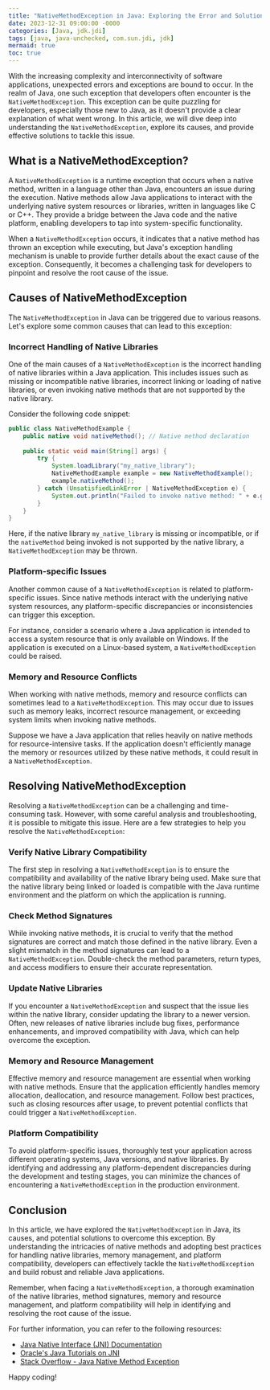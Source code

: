 ```yaml
---
title: "NativeMethodException in Java: Exploring the Error and Solutions"
date: 2023-12-31 09:00:00 -0000
categories: [Java, jdk.jdi]
tags: [java, java-unchecked, com.sun.jdi, jdk]
mermaid: true
toc: true
---
```



With the increasing complexity and interconnectivity of software applications, unexpected errors and exceptions are bound to occur. In the realm of Java, one such exception that developers often encounter is the `NativeMethodException`. This exception can be quite puzzling for developers, especially those new to Java, as it doesn't provide a clear explanation of what went wrong. In this article, we will dive deep into understanding the `NativeMethodException`, explore its causes, and provide effective solutions to tackle this issue.

## What is a NativeMethodException?

A `NativeMethodException` is a runtime exception that occurs when a native method, written in a language other than Java, encounters an issue during the execution. Native methods allow Java applications to interact with the underlying native system resources or libraries, written in languages like C or C++. They provide a bridge between the Java code and the native platform, enabling developers to tap into system-specific functionality.

When a `NativeMethodException` occurs, it indicates that a native method has thrown an exception while executing, but Java's exception handling mechanism is unable to provide further details about the exact cause of the exception. Consequently, it becomes a challenging task for developers to pinpoint and resolve the root cause of the issue.

## Causes of NativeMethodException

The `NativeMethodException` in Java can be triggered due to various reasons. Let's explore some common causes that can lead to this exception:

### Incorrect Handling of Native Libraries

One of the main causes of a `NativeMethodException` is the incorrect handling of native libraries within a Java application. This includes issues such as missing or incompatible native libraries, incorrect linking or loading of native libraries, or even invoking native methods that are not supported by the native library.

Consider the following code snippet:

```java
public class NativeMethodExample {
    public native void nativeMethod(); // Native method declaration
    
    public static void main(String[] args) {
        try {
            System.loadLibrary("my_native_library");
            NativeMethodExample example = new NativeMethodExample();
            example.nativeMethod();
        } catch (UnsatisfiedLinkError | NativeMethodException e) {
            System.out.println("Failed to invoke native method: " + e.getMessage());
        }
    }
}
```

Here, if the native library `my_native_library` is missing or incompatible, or if the `nativeMethod` being invoked is not supported by the native library, a `NativeMethodException` may be thrown.

### Platform-specific Issues

Another common cause of a `NativeMethodException` is related to platform-specific issues. Since native methods interact with the underlying native system resources, any platform-specific discrepancies or inconsistencies can trigger this exception.

For instance, consider a scenario where a Java application is intended to access a system resource that is only available on Windows. If the application is executed on a Linux-based system, a `NativeMethodException` could be raised.

### Memory and Resource Conflicts

When working with native methods, memory and resource conflicts can sometimes lead to a `NativeMethodException`. This may occur due to issues such as memory leaks, incorrect resource management, or exceeding system limits when invoking native methods.

Suppose we have a Java application that relies heavily on native methods for resource-intensive tasks. If the application doesn't efficiently manage the memory or resources utilized by these native methods, it could result in a `NativeMethodException`.

## Resolving NativeMethodException

Resolving a `NativeMethodException` can be a challenging and time-consuming task. However, with some careful analysis and troubleshooting, it is possible to mitigate this issue. Here are a few strategies to help you resolve the `NativeMethodException`:

### Verify Native Library Compatibility

The first step in resolving a `NativeMethodException` is to ensure the compatibility and availability of the native library being used. Make sure that the native library being linked or loaded is compatible with the Java runtime environment and the platform on which the application is running.

### Check Method Signatures

While invoking native methods, it is crucial to verify that the method signatures are correct and match those defined in the native library. Even a slight mismatch in the method signatures can lead to a `NativeMethodException`. Double-check the method parameters, return types, and access modifiers to ensure their accurate representation.

### Update Native Libraries

If you encounter a `NativeMethodException` and suspect that the issue lies within the native library, consider updating the library to a newer version. Often, new releases of native libraries include bug fixes, performance enhancements, and improved compatibility with Java, which can help overcome the exception.

### Memory and Resource Management

Effective memory and resource management are essential when working with native methods. Ensure that the application efficiently handles memory allocation, deallocation, and resource management. Follow best practices, such as closing resources after usage, to prevent potential conflicts that could trigger a `NativeMethodException`.

### Platform Compatibility

To avoid platform-specific issues, thoroughly test your application across different operating systems, Java versions, and native libraries. By identifying and addressing any platform-dependent discrepancies during the development and testing stages, you can minimize the chances of encountering a `NativeMethodException` in the production environment.

## Conclusion

In this article, we have explored the `NativeMethodException` in Java, its causes, and potential solutions to overcome this exception. By understanding the intricacies of native methods and adopting best practices for handling native libraries, memory management, and platform compatibility, developers can effectively tackle the `NativeMethodException` and build robust and reliable Java applications.

Remember, when facing a `NativeMethodException`, a thorough examination of the native libraries, method signatures, memory and resource management, and platform compatibility will help in identifying and resolving the root cause of the issue.

For further information, you can refer to the following resources:

- [Java Native Interface (JNI) Documentation](https://docs.oracle.com/javase/8/docs/technotes/guides/jni/)
- [Oracle's Java Tutorials on JNI](https://docs.oracle.com/javase/tutorial/native1.1/index.html)
- [Stack Overflow - Java Native Method Exception](https://stackoverflow.com/questions/tagged/java+native-method-exception)

Happy coding!